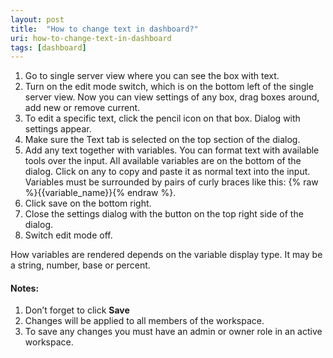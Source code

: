 ```yaml
---
layout: post
title:  "How to change text in dashboard?"
uri: how-to-change-text-in-dashboard
tags: [dashboard]
---
```


<ol>
    <li>
        Go to single server view where you can see the box with text.
    </li>
    <li>
        Turn on the edit mode switch, which is on the bottom left of the single server view. Now you can view settings
        of any box, drag boxes around, add new or remove current.
    </li>
    <li>
        To edit a specific text, click the pencil icon on that box. Dialog with settings appear.
    </li>
    <li>
        Make sure the Text tab is selected on the top section of the dialog.
    </li>
    <li>
        Add any text together with variables. You can format text with available tools over the input. All available
        variables are on the bottom of the dialog. Click on any to copy and paste it as normal text into the input.
        Variables must be surrounded by pairs of curly braces like this: <span class="t-code">{% raw %}{{variable_name}}{% endraw %}</span>.
    </li>
    <li>
        Click save on the bottom right.
    </li>
    <li>
        Close the settings dialog with the button on the top right side of the dialog.
    </li>
    <li>
        Switch edit mode off.
    </li>
</ol>

<!--more-->

<p>
    How variables are rendered depends on the variable display type. It may be a string, number, base or percent.
</p>

<h4>Notes:</h4>

<ol>
    <li>Don’t forget to click <strong>Save</strong></li>
    <li>Changes will be applied to all members of the workspace.</li>
    <li>To save any changes you must have an admin or owner role in an active workspace.</li>
</ol>